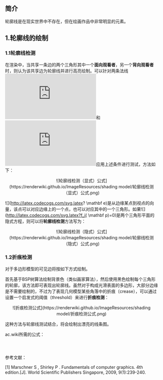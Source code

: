 ## 简介

轮廓线是在现实世界中不存在，但在绘画作品中非常明显的元素。

## 1.轮廓线的绘制

### 1.1轮廓线检测

在渲染中，当共享一条边的两个三角形其中一个**面向观看者**，另一个**背向观看者**时，则认为该共享边为轮廓线并进行高亮绘制。可以针对两条法线![](http://latex.codecogs.com/svg.latex?n_0)和![](http://latex.codecogs.com/svg.latex?n_1)应用上述条件进行测试，方法如下：

<div align=center>![轮廓线检测（显式）公式](https://renderwiki.github.io/ImageResources/shading model/轮廓线检测（显式）公式.png)</div>

![](http://latex.codecogs.com/svg.latex? \mathbf e)是从边缘某点到视点的向量，该点可以对应边缘上的一个点，也可以对应其中的一个三角形。如果![](http://latex.codecogs.com/svg.latex?f_i( \mathbf p)=0)是两个三角形平面的隐式方程，则可以将**轮廓线检测**方法写为：

<div align=center>![轮廓线检测（隐式）公式](https://renderwiki.github.io/ImageResources/shading model/轮廓线检测（隐式）公式.png)</div>

### 1.2折痕检测

对于多边形模型的可见边将按如下方式绘制。

首先基于BSP树算法绘制背景色（类似画家算法），然后使用黑色绘制每个三角形的轮廓，该方法即可表现出轮廓线。虽然对于构成光滑表面的多边形，大部分边缘是不需要绘制的，不过为了表现几何模型某些角落中的折痕（crease），可以通过设置一个启发式的阈值（threshold）来进行**折痕检测**：

<div align=center>![折痕检测公式](https://renderwiki.github.io/ImageResources/shading model/折痕检测公式.png)</div>

这种方法与轮廓线测试结合，将会绘制出漂亮的线条图。



ac.wiki所需的公式：

<math>draw\ silhouette\ if(\pmb{e·n_0})(\pmb{e·n_1})≤0.</math>

<math>draw\ silhouette\ if\ f_0(\pmb{e})f_1(\pmb{e})≤0.</math>

<math>draw\ crease\ if\ (\pmb{n_0·n_1})≤threshold.</math>



参考文献：

[1] Marschner S ,  Shirley P . Fundamentals of computer graphics. 4th edition.[J]. World Scientific Publishers Singapore, 2009, 9(1):239-240.





